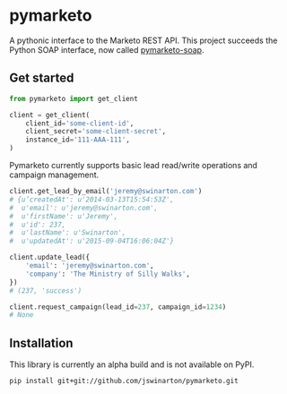 # pymarketo

A pythonic interface to the Marketo REST API.
This project succeeds the Python SOAP interface, now called [pymarketo-soap](https://github.com/jswinarton/pymarketo-soap).

## Get started

```python
from pymarketo import get_client

client = get_client(
    client_id='some-client-id',
    client_secret='some-client-secret',
    instance_id='111-AAA-111',
)
```

Pymarketo currently supports basic lead read/write operations and campaign management.

```python
client.get_lead_by_email('jeremy@swinarton.com')
# {u’createdAt': u'2014-03-13T15:54:53Z',
#  u'email': u'jeremy@swinarton.com',
#  u'firstName': u'Jeremy',
#  u'id': 237,
#  u'lastName': u'Swinarton',
#  u'updatedAt': u'2015-09-04T16:06:04Z'}

client.update_lead({
    'email': 'jeremy@swinarton.com',
    'company': 'The Ministry of Silly Walks',
})
# (237, 'success')

client.request_campaign(lead_id=237, campaign_id=1234)
# None
```

## Installation

This library is currently an alpha build and is not available on PyPI.

```
pip install git+git://github.com/jswinarton/pymarketo.git
```
